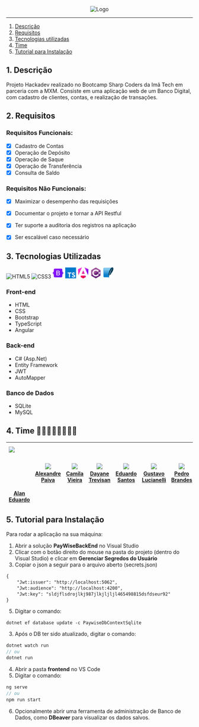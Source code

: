 <p align="center"><img src="/logo.png" alt="Logo" width="200" /></p>

___
1. [Descrição](#descricao)
2. [Requisitos](#requisitos)
3. [Tecnologias utilizadas](#tecnologias)
4. [Time](#time)
5. [Tutorial para Instalação](#tutorial)

## <a id="descricao"></a>1. Descrição

Projeto Hackadev realizado no Bootcamp Sharp Coders da Imã Tech em parceria com a MXM. Consiste em uma aplicação web de um Banco Digital, com cadastro de clientes, contas, e realização de transações.

## <a id="requisitos"></a>2. Requisitos

### Requisitos Funcionais:
- [x] Cadastro de Contas
- [x] Operação de Depósito
- [x] Operação de Saque
- [x] Operação de Transferência
- [x] Consulta de Saldo

### Requisitos Não Funcionais:
- [x] Maximizar o desempenho das requisições
- [x] Documentar o projeto e tornar a API Restful
- [x] Ter suporte a auditoria dos registros na aplicação
- [x] Ser escalável caso necessário


## <a id="tecnologias"></a>3. Tecnologias Utilizadas

<p><img alt="HTML5" height="30" width="30" src="https://cdn.jsdelivr.net/gh/devicons/devicon/icons/html5/html5-plain.svg" />
<img alt="CSS3" height="30" width="30" src="https://cdn.jsdelivr.net/gh/devicons/devicon/icons/css3/css3-original.svg" />
<img alt="Bootstrap" height="30" width="30" src="https://github.com/devicons/devicon/blob/master/icons/bootstrap/bootstrap-original.svg" />
<img alt="TypeScript" height="30" width="30" src="https://github.com/devicons/devicon/blob/master/icons/typescript/typescript-original.svg" />
<img alt="Angular" height="30" width="30" src="https://github.com/devicons/devicon/blob/master/icons/angular/angular-original.svg" />
<img alt="C#" height="30" width="30" src="https://github.com/devicons/devicon/blob/master/icons/csharp/csharp-original.svg" />
<img alt="Angular" height="30" width="30" src="https://github.com/devicons/devicon/blob/master/icons/sqlite/sqlite-original.svg" />
</p>

### Front-end
- HTML
- CSS
- Bootstrap
- TypeScript
- Angular
### Back-end
- C# (Asp.Net)
- Entity Framework
- JWT
- AutoMapper
### Banco de Dados
- SQLite
- MySQL

## <a id="time"></a>4. Time 👩‍💻👨‍💻👩‍💻👨‍💻

| <img src="https://avatars.githubusercontent.com/u/96749239?v=4" height="100" style="display:block; margin-top:.5rem" /><br><a href="https://github.com/AlanEduardoCruz">Alan Eduardo</a> | <img src="https://avatars.githubusercontent.com/u/137793024?v=4" height="100"/><br><a href="https://github.com/AlxdPaiva">Alexandre Paiva</a> | <img src="https://avatars.githubusercontent.com/u/101590857?v=4/" height="100"/><br><a href="https://github.com/CamilaSBVieira">Camila Vieira</a> | <img src="https://avatars.githubusercontent.com/u/110201520?v=4" height="100"/><br><a href="https://github.com/daytrevisan">Dayane Trevisan</a> | <img src="https://avatars.githubusercontent.com/u/104864916?v=4" height="100"/><br><a href="https://github.com/E-A-D-S">Eduardo Santos</a> | <img src="https://avatars.githubusercontent.com/u/104444836?v=4" height="100"/><br><a href="https://github.com/gustavoscarl">Gustavo Lucianelli</a> | <img src="https://avatars.githubusercontent.com/u/86315467?v=4" height="100"/><br><a href="https://github.com/Psbrandes">Pedro Brandes</a> |
| ----------- | ----------- | ----------- | ----------- | ----------- | ----------- | ----------- |

## <a id="tutorial"></a>5. Tutorial para Instalação 

Para rodar a aplicação na sua máquina:

1. Abrir a solução **PayWiseBackEnd** no Visual Studio
2. Clicar com o botão direito do mouse na pasta do projeto (dentro do Visual Studio) e clicar em **Gerenciar Segredos do Usuário**
3. Copiar o json a seguir para o arquivo aberto (secrets.json)
```
{
    "Jwt:issuer": "http://localhost:5062",
    "Jwt:audience": "http://localhost:4200",
    "Jwt:key": "sldjflsdrojlkj987jlkjljljl465498815dsfdseur92"
}
```
5. Digitar o comando:
```
dotnet ef database update -c PaywiseDbContextSqlite
```
3. Após o DB ter sido atualizado, digitar o comando:
```js
dotnet watch run
// ou
dotnet run
```
4. Abrir a pasta **frontend** no VS Code
5. Digitar o comando:
```js
ng serve
// ou
npm run start 
```
6. Opcionalmente abrir uma ferramenta de administração de Banco de Dados, como **DBeaver** para visualizar os dados salvos.
